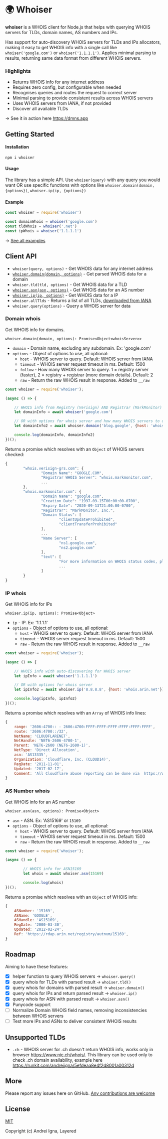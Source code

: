 # 🌍 Whoiser

**whoiser** is a WHOIS client for Node.js that helps with querying WHOIS servers for TLDs, domain names, AS numbers and IPs.

Has support for auto-discovery WHOIS servers for TLDs and IPs allocators, making it easy to get WHOIS info with a single call like `whoiser('google.com')` or `whoiser('1.1.1.1')`.
Applies minimal parsing to results, returning same data format from different WHOIS servers.

### Highlights
* Returns WHOIS info for any internet address
* Requires zero config, but configurable when needed
* Recognises queries and routes the request to correct server
* Minimal parsing to provide consistent results across WHOIS servers
* Uses WHOIS servers from IANA, if not provided
* Discover all available TLDs

→ See it in action here https://dmns.app

## Getting Started

#### Installation

```npm i whoiser```

#### Usage
The library has a simple API.
Use `whoiser(query)` with any query you would want OR use specific functions with options like `whoiser.domain(domain, {options})`, `whoiser.ip(ip, {options})`

#### Example
```js
const whoiser = require('whoiser')

const domainWhois = whoiser('google.com')
const tldWhois = whoiser('.net')
const ipWhois = whoiser('1.1.1.1')
```

→ [See all examples](https://github.com/LayeredStudio/whoiser/tree/master/examples)

## Client API
- `whoiser(query, options)` - Get WHOIS data for any internet address
- [`whoiser.domain(domain, options)`](#domain-whois) - Get parsed WHOIS data for a domain
- `whoiser.tld(tld, options)` - Get WHOIS data for a TLD
- [`whoiser.asn(asn, options)`](#as-number-whois) - Get WHOIS data for an AS number
- [`whoiser.ip(ip, options)`](#ip-whois) - Get WHOIS data for a IP
- `whoiser.allTlds` - Returns a list of all TLDs, [downloaded from IANA](https://www.iana.org/domains/root/db)
- `whoiser.query(options)` - Query a WHOIS server for data

### Domain whois
Get WHOIS info for domains.

`whoiser.domain(domain, options): Promise<Object<whoisServer>>`
- `domain` - Domain name, excluding any subdomain. Ex: 'google.com'
- `options` - Object of options to use, all optional:
	- `host` - WHOIS server to query. Default: WHOIS server from IANA
	- `timeout` - WHOIS server request timeout in ms. Default: 1500
	- `follow` - How many WHOIS server to query. 1 = registry server (faster), 2 = registry + registrar (more domain details). Default: 2
	- `raw` - Return the raw WHOIS result in response. Added to `__raw`

```js
const whoiser = require('whoiser');

(async () => {

	// WHOIS info from Registry (Verisign) AND Registrar (MarkMonitor) whois servers
	let domainInfo = await whoiser('google.com')

	// OR with options for whois server and how many WHOIS servers to query
	let domainInfo2 = await whoiser.domain('blog.google', {host: 'whois.nic.google', follow: 1})

	console.log(domainInfo, domainInfo2)
})();
```
Returns a promise which resolves with an `Object` of WHOIS servers checked:
```js
{
		"whois.verisign-grs.com": {
				"Domain Name": "GOOGLE.COM",
				"Registrar WHOIS Server": "whois.markmonitor.com",
				...
		},
		"whois.markmonitor.com": {
				"Domain Name": "google.com",
				"Creation Date": "1997-09-15T00:00:00-0700",
				"Expiry Date": "2020-09-13T21:00:00-0700",
				"Registrar": "MarkMonitor, Inc.",
				"Domain Status": [
						"clientUpdateProhibited",
						"clientTransferProhibited"
				],
				...
				"Name Server": [
						"ns1.google.com",
						"ns2.google.com"
				],
				"text": [
						"For more information on WHOIS status codes, please visit:",
						...
				]
		}
}
```

### IP whois

Get WHOIS info for IPs

`whoiser.ip(ip, options): Promise<Object>`
- `ip` - IP. Ex: '1.1.1.1'
- `options` - Object of options to use, all optional:
	- `host` - WHOIS server to query. Default: WHOIS server from IANA
	- `timeout` - WHOIS server request timeout in ms. Default: 1500
	- `raw` - Return the raw WHOIS result in response. Added to `__raw`

```js
const whoiser = require('whoiser');

(async () => {

	// WHOIS info with auto-discovering for WHOIS server
	let ipInfo = await whoiser('1.1.1.1')

	// OR with options for whois server
	let ipInfo2 = await whoiser.ip('8.8.8.8', {host: 'whois.arin.net'})

	console.log(ipInfo, ipInfo2)
})();
```
Returns a promise which resolves with an `Array` of WHOIS info lines:
```js
{
	range: '2606:4700:: - 2606:4700:FFFF:FFFF:FFFF:FFFF:FFFF:FFFF',
	route: '2606:4700::/32',
	NetName: 'CLOUDFLARENET',
	NetHandle: 'NET6-2606-4700-1',
	Parent: 'NET6-2600 (NET6-2600-1)',
	NetType: 'Direct Allocation',
	asn: 'AS13335',
	Organization: 'Cloudflare, Inc. (CLOUD14)',
	RegDate: '2011-11-01',
	Updated: '2017-02-17',
	Comment: 'All Cloudflare abuse reporting can be done via  https://www.cloudflare.com/abuse',
}
```

### AS Number whois

Get WHOIS info for an AS number

`whoiser.asn(asn, options): Promise<Object>`
- `asn` - ASN. Ex: 'AS15169' or `15169`
- `options` - Object of options to use, all optional:
	- `host` - WHOIS server to query. Default: WHOIS server from IANA
	- `timeout` - WHOIS server request timeout in ms. Default: 1500
	- `raw` - Return the raw WHOIS result in response. Added to `__raw`

```js
const whoiser = require('whoiser');

(async () => {

		// WHOIS info for ASN15169
		let whois = await whoiser.asn(15169)

		console.log(whois)
})();
```
Returns a promise which resolves with an `Object` of WHOIS info:
```js
{
	ASNumber: '15169',
	ASName: 'GOOGLE',
	ASHandle: 'AS15169',
	RegDate: '2000-03-30',
	Updated: '2012-02-24',
	Ref: 'https://rdap.arin.net/registry/autnum/15169',
}
```

## Roadmap
Aiming to have these features:
- [x] helper function to query WHOIS servers -> `whoiser.query()`
- [x] query whois for TLDs with parsed result -> `whoiser.tld()`
- [x] query whois for domains with parsed result -> `whoiser.domain()`
- [x] query whois for IPs and return parsed result -> `whoiser.ip()`
- [x] query whois for ASN with parsed result -> `whoiser.asn()`
- [x] Punycode support
- [ ] Normalize Domain WHOIS field names, removing inconsistencies between WHOIS servers
- [ ] Test more IPs and ASNs to deliver consistent WHOIS results

## Unsupported TLDs
- `.ch` - WHOIS server for .ch doesn't return WHOIS info, works only in browser https://www.nic.ch/whois/. This library can be used only to check .ch domain availability, example here https://runkit.com/andreiigna/5efdeaa8e4f2d8001a00312d

## More

Please report any issues here on GitHub.
[Any contributions are welcome](CONTRIBUTING.md)

## License

[MIT](LICENSE)

Copyright (c) Andrei Igna, Layered
